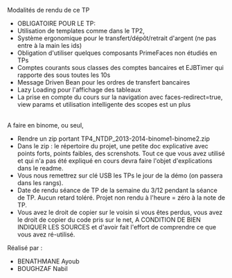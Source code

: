 Modalités de rendu de ce TP

- OBLIGATOIRE POUR LE TP:
- Utilisation de templates comme dans le TP2,<br/>
- Système ergonomique pour le transfert/dépôt/retrait d'argent (ne pas entre à la main les ids)<br/>
- Obligation d'utiliser quelques composants PrimeFaces non étudiés en TPs<br/>
- Comptes courants sous classes des comptes bancaires et EJBTimer qui rapporte des sous toutes les 10s<br/>
- Message Driven Bean pour les ordres de transfert bancaires<br/>
- Lazy Loading pour l'affichage des tableaux<br/>
- La prise en compte du cours sur la navigation avec faces-redirect=true, view params et utilisation intelligente des scopes est un plus<br/><br/>

A faire en binome, ou seul,<br/>
- Rendre un zip portant TP4_NTDP_2013-2014-binome1-binome2.zip<br/>
- Dans le zip : le répertoire du projet, une petite doc explicative avec points forts, points faibles, des screnshots. Tout ce que vous avez utilisé et qui n'a pas été expliqué en cours devra faire l'objet d'explications dans le readme.<br/>
- Vous nous remettrez sur clé USB les TPs le jour de la démo (on passera dans les rangs).<br/>
- Date de rendu séance de TP de la semaine du 3/12 pendant la séance de TP. Aucun retard toléré. Projet non rendu à l'heure = zéro à la note de TP.<br/>
- Vous avez le droit de copier sur le voisin si vous êtes perdus, vous avez le droit de copier du code pris sur le net, A CONDITION DE BIEN INDIQUER LES SOURCES et d'avoir fait l'effort de comprendre ce que vous avez ré-utilisé.<br/>

Réalisé par : 
- BENATHMANE Ayoub<br/>
- BOUGHZAF Nabil<br/>